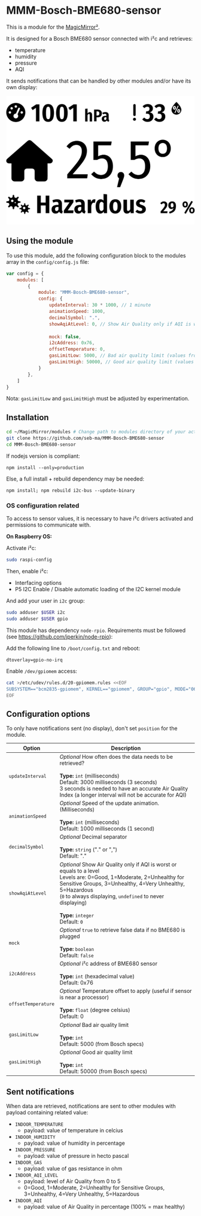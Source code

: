 # MMM-Bosch-BME680-sensor

This is a module for the [MagicMirror²](https://github.com/MichMich/MagicMirror/).

It is designed for a Bosch BME680 sensor connected with i²c and retrieves:
- temperature
- humidity
- pressure
- AQI

It sends notifications that can be handled by other modules and/or have its own display:

![sample](images/sample.png)

## Using the module

To use this module, add the following configuration block to the modules array in the `config/config.js` file:

```js
var config = {
	modules: [
		{
			module: "MMM-Bosch-BME680-sensor",
			config: {
				updateInterval: 30 * 1000, // 1 minute
				animationSpeed: 1000,
				decimalSymbol: ".",
				showAqiAtLevel: 0, // Show Air Quality only if AQI is worst or equals to a level (0 to always displaying, undefined to never displaying)

				mock: false,
				i2cAddress: 0x76,
				offsetTemperature: 0,
				gasLimitLow: 5000, // Bad air quality limit (values from Bosch specs)
				gasLimitHigh: 50000, // Good air quality limit (values from Bosch specs)
			}
		},
	]
}
```

Nota: `gasLimitLow` and `gasLimitHigh` must be adjusted by experimentation.

## Installation

```sh
cd ~/MagicMirror/modules # Change path to modules directory of your actual MagiMirror² installation
git clone https://github.com/seb-ma/MMM-Bosch-BME680-sensor
cd MMM-Bosch-BME680-sensor
```

If nodejs version is compliant:

```
npm install --only=production
```

Else, a full install + rebuild dependency may be needed:

```
npm install; npm rebuild i2c-bus --update-binary
```

### OS configuration related
To access to sensor values, it is necessary to have i²c drivers activated and permissions to communicate with.

**On Raspberry OS:**

Activate i²c:

```sh
sudo raspi-config
```

Then, enable i²c:
- Interfacing options
- P5 I2C Enable / Disable automatic loading of the I2C kernel module

And add your user in `i2c` group:

```sh
sudo adduser $USER i2c
sudo adduser $USER gpio
```

This module has dependency `node-rpio`. Requirements must be followed (see https://github.com/jperkin/node-rpio):

Add the following line to `/boot/config.txt` and reboot:

```properties
dtoverlay=gpio-no-irq
```

Enable `/dev/gpiomem` access:

```sh
cat >/etc/udev/rules.d/20-gpiomem.rules <<EOF
SUBSYSTEM=="bcm2835-gpiomem", KERNEL=="gpiomem", GROUP="gpio", MODE="0660"
EOF
```

## Configuration options

To only have notifications sent (no display), don't set `position` for the module.

| Option				| Description
|---------------------- |-------------
| `updateInterval`		| *Optional* How often does the data needs to be retrieved?<br><br>**Type:** `int` (milliseconds)<br>Default: 3000 milliseconds (3 seconds)<br>3 seconds is needed to have an accurate Air Quality Index (a longer interval will not be accurate for AQI)
| `animationSpeed`		| *Optional* Speed of the update animation. (Milliseconds)<br><br>**Type:** `int` (milliseconds)<br>Default: 1000 milliseconds (1 second)
| `decimalSymbol`		| *Optional* Decimal separator<br><br>**Type:** `string` ("." or ",")<br>Default: "."
| `showAqiAtLevel`		| *Optional* Show Air Quality only if AQI is worst or equals to a level<br>Levels are: 0=Good, 1=Moderate, 2=Unhealthy for Sensitive Groups, 3=Unhealthy, 4=Very Unhealthy, 5=Hazardous<br>(`0` to always displaying, `undefined` to never displaying)<br><br>**Type:** `integer`<br>Default: `0`
| `mock`				| *Optional* `true` to retrieve false data if no BME680 is plugged<br><br>**Type:** `boolean`<br>Default: `false`
| `i2cAddress`			| *Optional* i²c address of BME680 sensor<br><br>**Type:** `int` (hexadecimal value)<br>Default: 0x76
| `offsetTemperature`	| *Optional* Temperature offset to apply (useful if sensor is near a processor)<br><br>**Type:** `float` (degree celsius)<br>Default: 0
| `gasLimitLow`			| *Optional* Bad air quality limit<br><br>**Type:** `int`<br>Default: 5000 (from Bosch specs)
| `gasLimitHigh`		| *Optional* Good air quality limit<br><br>**Type:** `int`<br>Default: 50000 (from Bosch specs)

## Sent notifications

When  data are retrieved, notifications are sent to other modules with payload containing related value:
- `INDOOR_TEMPERATURE`
	- payload: value of temperature in celcius
- `INDOOR_HUMIDITY`
	- payload: value of humidity in percentage
- `INDOOR_PRESSURE`
	- payload: value of pressure in hecto pascal
- `INDOOR_GAS`
	- payload: value of gas resistance in ohm
- `INDOOR_AQI_LEVEL`
	- payload: level of Air Quality from 0 to 5
	- 0=Good, 1=Moderate, 2=Unhealthy for Sensitive Groups, 3=Unhealthy, 4=Very Unhealthy, 5=Hazardous
- `INDOOR_AQI`
	- payload: value of Air Quality in percentage (100% = max healthy)
